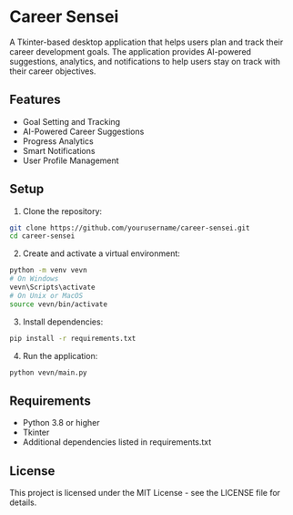 # Career Sensei

A Tkinter-based desktop application that helps users plan and track their career development goals. The application provides AI-powered suggestions, analytics, and notifications to help users stay on track with their career objectives.

## Features

- Goal Setting and Tracking
- AI-Powered Career Suggestions
- Progress Analytics
- Smart Notifications
- User Profile Management

## Setup

1. Clone the repository:
```bash
git clone https://github.com/yourusername/career-sensei.git
cd career-sensei
```

2. Create and activate a virtual environment:
```bash
python -m venv vevn
# On Windows
vevn\Scripts\activate
# On Unix or MacOS
source vevn/bin/activate
```

3. Install dependencies:
```bash
pip install -r requirements.txt
```

4. Run the application:
```bash
python vevn/main.py
```

## Requirements

- Python 3.8 or higher
- Tkinter
- Additional dependencies listed in requirements.txt

## License

This project is licensed under the MIT License - see the LICENSE file for details. 